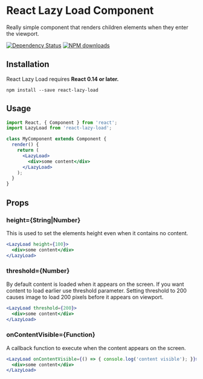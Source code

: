 React Lazy Load Component
=========================

Really simple component that renders children elements when they enter the viewport.

[![Dependency Status](https://david-dm.org/loktar00/react-lazy-load.svg?style=flat-square)](https://david-dm.org/loktar00/react-lazy-load)
[![NPM downloads](https://img.shields.io/npm/dm/react-lazy-load.svg?style=flat-square)](https://www.npmjs.com/package/react-lazy-load)

## Installation
React Lazy Load requires **React 0.14 or later.**

```
npm install --save react-lazy-load
```

## Usage

```jsx
import React, { Component } from 'react';
import LazyLoad from 'react-lazy-load';

class MyComponent extends Component {
  render() {
    return (
      <LazyLoad>
        <div>some content</div>
      </LazyLoad>
    );
  }
}
```

## Props

### height={String|Number}

This is used to set the elements height even when it contains no content.

```jsx
<LazyLoad height={100}>
  <div>some content</div>
</LazyLoad>
```

### threshold={Number}

By default content is loaded when it appears on the screen. If you want content to load earlier use threshold parameter. Setting threshold to 200 causes image to load 200 pixels before it appears on viewport.

```jsx
<LazyLoad threshold={200}>
  <div>some content</div>
</LazyLoad>
```

### onContentVisible={Function}

A callback function to execute when the content appears on the screen.

```jsx
<LazyLoad onContentVisible={() => { console.log('content visible'); }}>
  <div>some content</div>
</LazyLoad>
```
